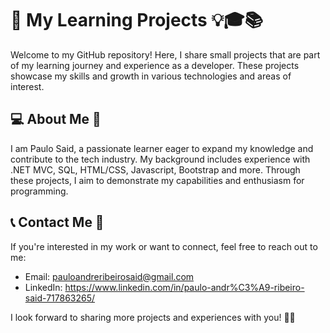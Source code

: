 # 🚀 My Learning Projects 💡🎓📚

Welcome to my GitHub repository! Here, I share small projects that are part of my learning journey and experience as a developer. These projects showcase my skills and growth in various technologies and areas of interest.

## 💻 About Me 👋

I am Paulo Said, a passionate learner eager to expand my knowledge and contribute to the tech industry. My background includes experience with .NET MVC, SQL, HTML/CSS, Javascript, Bootstrap and more. Through these projects, I aim to demonstrate my capabilities and enthusiasm for programming.

## 📞 Contact Me 💬

If you're interested in my work or want to connect, feel free to reach out to me:

- Email:    pauloandreribeirosaid@gmail.com
- LinkedIn: https://www.linkedin.com/in/paulo-andr%C3%A9-ribeiro-said-717863265/

I look forward to sharing more projects and experiences with you! 🚀🚀
